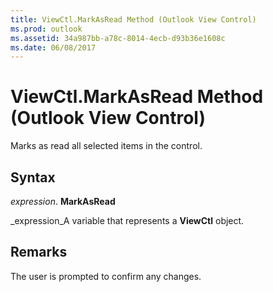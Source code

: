 ```yaml
---
title: ViewCtl.MarkAsRead Method (Outlook View Control)
ms.prod: outlook
ms.assetid: 34a987bb-a78c-8014-4ecb-d93b36e1608c
ms.date: 06/08/2017
---
```



# ViewCtl.MarkAsRead Method (Outlook View Control)

Marks as read all selected items in the control. 


## Syntax

 _expression_. **MarkAsRead**

 _expression_A variable that represents a  **ViewCtl** object.


## Remarks

The user is prompted to confirm any changes. 


